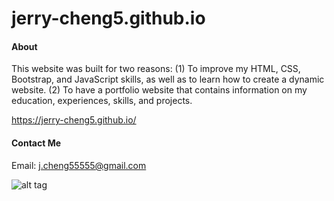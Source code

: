 # jerry-cheng5.github.io

#### About

This website was built for two reasons: (1) To improve my HTML, CSS, Bootstrap, and JavaScript skills, as well as to learn how to create a dynamic website. (2) To have a portfolio website that contains information on my education, experiences, skills, and projects.

https://jerry-cheng5.github.io/

#### Contact Me

Email: j.cheng55555@gmail.com

![alt tag](https://jerry-cheng5.github.io/images/coverPhoto.jpg)